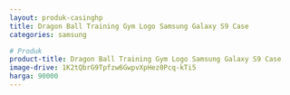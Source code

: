 ```yaml
---
layout: produk-casinghp
title: Dragon Ball Training Gym Logo Samsung Galaxy S9 Case
categories: samsung

# Produk
product-title: Dragon Ball Training Gym Logo Samsung Galaxy S9 Case
image-drive: 1K2tQbrG9Tpfzw6GwpvXpHez0Pcq-kTi5
harga: 90000
---
```

